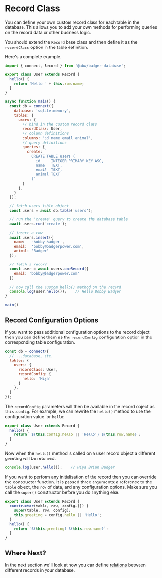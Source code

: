 # Record Class

You can define your own custom record class for each table in the database.
This allows you to add your own methods for performing queries on the record
data or other business logic.

You should extend the `Record` base class and then define it as the `recordClass`
option in the table definition.

Here's a complete example.

```js
import { connect, Record } from '@abw/badger-database';

export class User extends Record {
  hello() {
    return 'Hello ' + this.row.name;
  }
}

async function main() {
  const db = connect({
    database: 'sqlite:memory',
    tables: {
      users: {
        // bind in the custom record class
        recordClass: User,
        // column definitions
        columns: 'id name email animal',
        // query definitions
        queries: {
          create: `
            CREATE TABLE users (
              id     INTEGER PRIMARY KEY ASC,
              name   TEXT,
              email  TEXT,
              animal TEXT
            )`
        }
      },
    }
  });

  // fetch users table object
  const users = await db.table('users');

  // run the 'create' query to create the database table
  await users.run('create');

  // insert a row
  await users.insert({
    name:   'Bobby Badger',
    email:  'bobby@badgerpower.com',
    animal: 'Badger'
  });

  // fetch a record
  const user = await users.oneRecord({
    email: 'bobby@badgerpower.com'
  })

  // now call the custom hello() method on the record
  console.log(user.hello());    // Hello Bobby Badger
}

main()
```

## Record Configuration Options

If you want to pass additional configuration options to the record
object then you can define them as the `recordConfig` configuration
option in the corresponding table configuration.

```js
const db = connect({
  // ...database, etc.
  tables: {
    users: {
      recordClass: User,
      recordConfig: {
        hello: 'Hiya'
      }
    },
  }
});
```

The `recordConfig` parameters will then be available in the record
object as `this.config`.  For example, we can rewrite the `hello()`
method to use the configuration value for `hello`:

```js
export class User extends Record {
  hello() {
    return `${this.config.hello || 'Hello'} ${this.row.name}`;
  }
}
```

Now when the `hello()` method is called on a user record object
a different greeting will be returned:

```js
console.log(user.hello());    // Hiya Brian Badger
```

If you want to perform any initialisation of the record then you can override
the constructor function.  It is passed three arguments: a reference to the
`table` object, the `row` of data, and any configuration options.  Make sure
you call the `super()` constructor before you do anything else.

```js
export class User extends Record {
  constructor(table, row, config={}) {
    super(table, row, config);
    this.greeting = config.hello || 'Hello';
  }
  hello() {
    return `${this.greeting} ${this.row.name}`;
  }
}
```

## Where Next?

In the next section we'll look at how you can define [relations](manual/relations.html)
between different records in your database.
